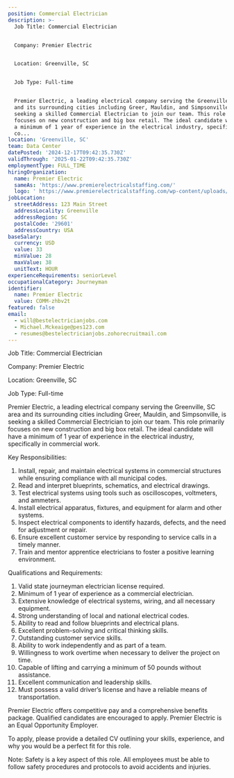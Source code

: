 ```yaml
---
position: Commercial Electrician
description: >-
  Job Title: Commercial Electrician 


  Company: Premier Electric


  Location: Greenville, SC


  Job Type: Full-time


  Premier Electric, a leading electrical company serving the Greenville, SC area
  and its surrounding cities including Greer, Mauldin, and Simpsonville, is
  seeking a skilled Commercial Electrician to join our team. This role primarily
  focuses on new construction and big box retail. The ideal candidate will have
  a minimum of 1 year of experience in the electrical industry, specifically in
  co...
location: 'Greenville, SC'
team: Data Center
datePosted: '2024-12-17T09:42:35.730Z'
validThrough: '2025-01-22T09:42:35.730Z'
employmentType: FULL_TIME
hiringOrganization:
  name: Premier Electric
  sameAs: 'https://www.premierelectricalstaffing.com/'
  logo: ' https://www.premierelectricalstaffing.com/wp-content/uploads/2020/05/Premier-Electrical-Staffing-logo.png'
jobLocation:
  streetAddress: 123 Main Street
  addressLocality: Greenville
  addressRegion: SC
  postalCode: '29601'
  addressCountry: USA
baseSalary:
  currency: USD
  value: 33
  minValue: 28
  maxValue: 38
  unitText: HOUR
experienceRequirements: seniorLevel
occupationalCategory: Journeyman
identifier:
  name: Premier Electric
  value: COMM-zhbv2t
featured: false
email:
  - will@bestelectricianjobs.com
  - Michael.Mckeaige@pes123.com
  - resumes@bestelectricianjobs.zohorecruitmail.com
---
```




Job Title: Commercial Electrician 

Company: Premier Electric

Location: Greenville, SC

Job Type: Full-time

Premier Electric, a leading electrical company serving the Greenville, SC area and its surrounding cities including Greer, Mauldin, and Simpsonville, is seeking a skilled Commercial Electrician to join our team. This role primarily focuses on new construction and big box retail. The ideal candidate will have a minimum of 1 year of experience in the electrical industry, specifically in commercial work.

Key Responsibilities:

1. Install, repair, and maintain electrical systems in commercial structures while ensuring compliance with all municipal codes.
2. Read and interpret blueprints, schematics, and electrical drawings.
3. Test electrical systems using tools such as oscilloscopes, voltmeters, and ammeters.
4. Install electrical apparatus, fixtures, and equipment for alarm and other systems.
5. Inspect electrical components to identify hazards, defects, and the need for adjustment or repair.
6. Ensure excellent customer service by responding to service calls in a timely manner.
7. Train and mentor apprentice electricians to foster a positive learning environment.

Qualifications and Requirements:

1. Valid state journeyman electrician license required.
2. Minimum of 1 year of experience as a commercial electrician.
3. Extensive knowledge of electrical systems, wiring, and all necessary equipment.
4. Strong understanding of local and national electrical codes.
5. Ability to read and follow blueprints and electrical plans.
6. Excellent problem-solving and critical thinking skills.
7. Outstanding customer service skills.
8. Ability to work independently and as part of a team.
9. Willingness to work overtime when necessary to deliver the project on time.
10. Capable of lifting and carrying a minimum of 50 pounds without assistance.
11. Excellent communication and leadership skills.
12. Must possess a valid driver’s license and have a reliable means of transportation.

Premier Electric offers competitive pay and a comprehensive benefits package. Qualified candidates are encouraged to apply. Premier Electric is an Equal Opportunity Employer. 

To apply, please provide a detailed CV outlining your skills, experience, and why you would be a perfect fit for this role. 

Note: Safety is a key aspect of this role. All employees must be able to follow safety procedures and protocols to avoid accidents and injuries.
